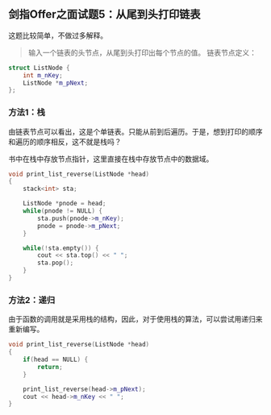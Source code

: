 ## 剑指Offer之面试题5：从尾到头打印链表

这题比较简单，不做过多解释。

> 输入一个链表的头节点，从尾到头打印出每个节点的值。
链表节点定义：
``` C++
struct ListNode {
	int m_nKey;
	ListNode *m_pNext;
};
```

### 方法1：栈

由链表节点可以看出，这是个单链表。只能从前到后遍历。于是，想到打印的顺序和遍历的顺序相反，这不就是栈吗？

书中在栈中存放节点指针，这里直接在栈中存放节点中的数据域。

``` C++
void print_list_reverse(ListNode *head)
{
	stack<int> sta;

	ListNode *pnode = head;
	while(pnode != NULL) {
		sta.push(pnode->m_nKey);
		pnode = pnode->m_pNext;
	}

	while(!sta.empty()) {
		cout << sta.top() << " ";
		sta.pop();
	}
}
```

### 方法2：递归

由于函数的调用就是采用栈的结构，因此，对于使用栈的算法，可以尝试用递归来重新编写。

``` C++
void print_list_reverse(ListNode *head)
{
	if(head == NULL) {
		return;
	}

	print_list_reverse(head->m_pNext);
	cout << head->m_nKey << " ";
}
```
